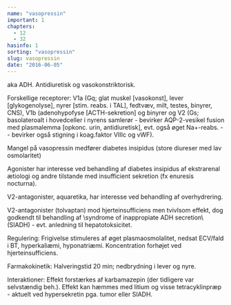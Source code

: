 ```yaml
---
name: "vasopressin"
important: 1
chapters:  
  - 12 
  - 32
hasinfo: 1
sorting: "vasopressin"
slug: vasopressin
date: "2016-06-05"
---
```


aka ADH. Antidiuretisk og vasokonstriktorisk.

Forskellige receptorer: V1a (Gq; glat muskel [vasokonst], lever [glykogenolyse], nyrer [stim. reabs. i TAL], fedtvæv, milt, testes, binyrer, CNS), V1b (adenohypofyse [ACTH-sekretion] og binyrer og V2 (Gs; basolateroalt i hovedceller i nyrens samlerør - bevirker AQP-2-vesikel fusion med plasmalemma [opkonc. urin, antidiuretisk], evt. også øget Na+-reabs. -- bevirker også stigning i koag.faktor VIIIc og vWF).

Mangel på vasopressin medfører diabetes insipidus (store diureser med lav osmolaritet)

Agonister har interesse ved behandling af diabetes insipidus af ekstrarenal ætiologi og andre tilstande med insufficient sekretion (fx enuresis nocturna). 

V2-antagonister, aquaretika, har interesse ved behandling af overhydrering.

V2-antagonister (tolvaptan) mod hjerteinsufficiens men tvivlsom effekt, dog godkendt til behandling af \syndrome of inappropiate ADH secretion\ (SIADH) - evt. anledning til hepatotoksicitet. 

Regulering: Frigivelse stimuleres af øget plasmaosmolalitet, nedsat ECV/fald i BT, hyperkaliæmi, hyponatriæmi. Koncentration forhøjet ved hjerteinsufficiens.

Farmakokinetik: Halveringstid 20 min; nedbrydning i lever og nyre.

Interaktioner: Effekt forstærkes af karbamazepin (der tidligere var selvstændig beh.). Effekt kan hæmmes med litium og visse tetracyklinpræp - aktuelt ved hypersekretin pga. tumor eller SIADH.
